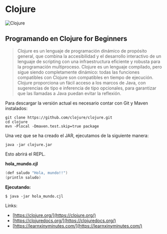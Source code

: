 # Clojure

![Clojure](https://1.bp.blogspot.com/-CKSrls_dpQA/VAMgfM2QqnI/AAAAAAAAAzA/JVKpg0qVnMYI0ksTDB2IOeH9JSvooidvQCPcBGAYYCw/s805/Clooj.jpg.jpg)

## Programando en Clojure for Beginners

> Clojure es un lenguaje de programación dinámico de propósito general, que combina la accesibilidad y el desarrollo interactivo de un lenguaje de scripting con una infraestructura eficiente y robusta para la programación multiproceso. Clojure es un lenguaje compilado, pero sigue siendo completamente dinámico: todas las funciones compatibles con Clojure son compatibles en tiempo de ejecución. Clojure proporciona un fácil acceso a los marcos de Java, con sugerencias de tipo e inferencia de tipo opcionales, para garantizar que las llamadas a Java puedan evitar la reflexión.

Para descargar la versión actual es necesario contar con Git y Maven instalados:

```
git clone https://github.com/clojure/clojure.git
cd clojure
mvn -Plocal -Dmaven.test.skip=true package
```

Una vez que se ha creado el JAR, ejecutamos de la siguiente manera:
```
java -jar clojure.jar
```
Esto abrirá el REPL.


**hola_mundo.cjl**
```java
(def saludo "Hola, mundo!!")
(println saludo)
```

**Ejecutando:**
```
$ java -jar hola_mundo.cjl
```


Links:
* [https://clojure.org/](https://clojure.org/)
* [https://clojuredocs.org/](https://clojuredocs.org/)
* [https://learnxinyminutes.com/](https://learnxinyminutes.com/)